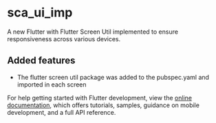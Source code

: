 # sca_ui_imp

A new Flutter with Flutter Screen Util implemented to ensure responsiveness across various devices.

## Added features
- The flutter screen util package was added to the pubspec.yaml and imported in each screen


For help getting started with Flutter development, view the
[online documentation](https://docs.flutter.dev/), which offers tutorials,
samples, guidance on mobile development, and a full API reference.
